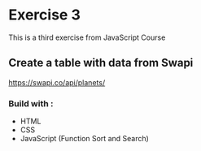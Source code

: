 # Exercise 3

This is a third exercise from JavaScript Course

## Create a table with data from Swapi
https://swapi.co/api/planets/

### Build with :

- HTML
- CSS
- JavaScript (Function Sort and Search)